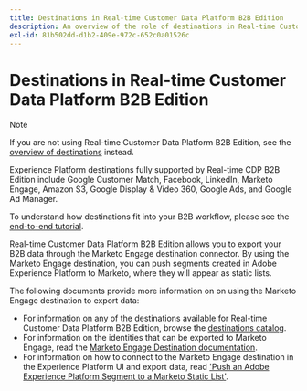 ```yaml
---
title: Destinations in Real-time Customer Data Platform B2B Edition
description: An overview of the role of destinations in Real-time Customer Data Platform B2B Edition.
exl-id: 81b502dd-d1b2-409e-972c-652c0a01526c
---
```

# Destinations in Real-time Customer Data Platform B2B Edition

>[!NOTE]
>
>If you are not using Real-time Customer Data Platform B2B Edition, see the [overview of destinations](../../destinations/home.md) instead.

Experience Platform destinations fully supported by Real-time CDP B2B Edition include Google Customer Match, Facebook, LinkedIn, Marketo Engage, Amazon S3, Google Display & Video 360, Google Ads, and Google Ad Manager.

To understand how destinations fit into your B2B workflow, please see the [end-to-end tutorial](../b2b-tutorial.md#activate-your-evaluated-data-to-a-destination).

Real-time Customer Data Platform B2B Edition allows you to export your B2B data through the Marketo Engage destination connector. By using the Marketo Engage destination, you can push segments created in Adobe Experience Platform to Marketo, where they will appear as static lists.

The following documents provide more information on on using the Marketo Engage destination to export data: 

- For information on any of the destinations available for Real-time Customer Data Platform B2B Edition, browse the [destinations catalog](../../destinations/catalog/overview.md).
- For information on the identities that can be exported to Marketo Engage, read the [Marketo Engage Destination documentation](../../destinations/catalog/adobe/marketo-engage.md).
- For information on how to connect to the Marketo Engage destination in the Experience Platform UI and export data, read ['Push an Adobe Experience Platform Segment to a Marketo Static List'](https://experienceleague.adobe.com/docs/marketo/using/product-docs/core-marketo-concepts/smart-lists-and-static-lists/static-lists/push-an-adobe-experience-platform-segment-to-a-marketo-static-list.html?lang=en).
